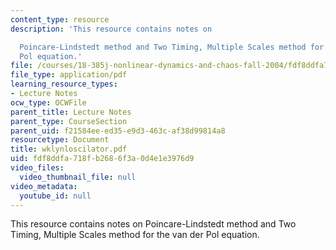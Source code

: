 ```yaml
---
content_type: resource
description: 'This resource contains notes on

  Poincare-Lindstedt method and Two Timing, Multiple Scales method for the van der
  Pol equation.'
file: /courses/18-385j-nonlinear-dynamics-and-chaos-fall-2004/fdf8ddfa718fb2686f3a0d4e1e3976d9_wklynloscilator.pdf
file_type: application/pdf
learning_resource_types:
- Lecture Notes
ocw_type: OCWFile
parent_title: Lecture Notes
parent_type: CourseSection
parent_uid: f21584ee-ed35-e9d3-463c-af38d99814a8
resourcetype: Document
title: wklynloscilator.pdf
uid: fdf8ddfa-718f-b268-6f3a-0d4e1e3976d9
video_files:
  video_thumbnail_file: null
video_metadata:
  youtube_id: null
---
```

This resource contains notes on
Poincare-Lindstedt method and Two Timing, Multiple Scales method for the van der Pol equation.

